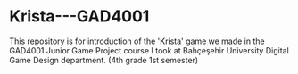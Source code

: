 # Krista---GAD4001
This repository is for introduction of the 'Krista' game we made in the GAD4001 Junior Game Project course I took at Bahçeşehir University Digital Game Design department. (4th grade 1st semester)
